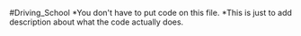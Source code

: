 #Driving_School
*You don't have to put code on this file.
*This is just to add description about what the code actually does.
